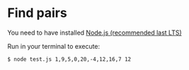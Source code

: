 # Find pairs

You need to have installed [Node.js (recommended last LTS)](https://nodejs.org/en/)

Run in your terminal to execute:

```bash
$ node test.js 1,9,5,0,20,-4,12,16,7 12
```
